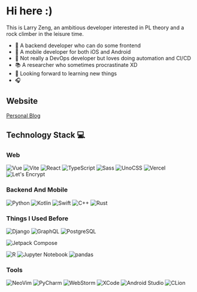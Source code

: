 # Hi here :)

This is Larry Zeng, an ambitious developer interested in PL theory and a rock climber in the leisure time. 

- 🎒 A backend developer who can do some frontend
- 💨 A mobile developer for both iOS and Android 
- 🚀 Not really a DevOps developer but loves doing automation and CI/CD
- 📚 A researcher who sometimes procrastinate XD
- 👐 Looking forward to learning new things
- 🎧 

## Website 

[Personal Blog](https://universe.observer)

## Technology Stack 💻

### Web

![Vue](https://img.shields.io/badge/Vue-4FC08D?logo=vuedotjs&logoColor=ffffff)
![Vite](https://img.shields.io/badge/Vite-646CFF?logo=vite&logoColor=ffffff)
![React](https://img.shields.io/badge/React-61DAFB?logo=react&logoColor=ffffff)
![TypeScript](https://img.shields.io/badge/TypeScript-3178C6?logo=typescript&logoColor=ffffff)
![Sass](https://img.shields.io/badge/Sass-CC6699?logo=sass&logoColor=ffffff)
![UnoCSS](https://img.shields.io/badge/UnoCSS-%23333333?logo=unocss&logoColor=ffffff)
![Vercel](https://img.shields.io/badge/Vercel-000000?logo=vercel&logoColor=ffffff)
![Let's Encrypt](https://img.shields.io/badge/Let's%20Encrypt-003A70?logo=letsencrypt&logoColor=ffffff)

### Backend And Mobile

![Python](https://img.shields.io/badge/Python-3776AB?logo=python&logoColor=ffffff)
![Kotlin](https://img.shields.io/badge/Kotlin-7F52FF?logo=kotlin&logoColor=ffffff)
![Swift](https://img.shields.io/badge/Swift-F05138?logo=swift&logoColor=ffffff)
![C++](https://img.shields.io/badge/C%2B%2B-00599C?logo=cplusplus&logoColor=ffffff)
![Rust](https://img.shields.io/badge/Rust-000000?logo=rust&logoColor=ffffff)

### Things I Used Before

![Django](https://img.shields.io/badge/Django-%23092E20?logo=django&logoColor=ffffff)
![GraphQL](https://img.shields.io/badge/GraphQL-E10098?logo=graphql&logoColor=ffffff)
![PostgreSQL](https://img.shields.io/badge/PostgreSQL-%234169E1?logo=postgresql&logoColor=ffffff)

![Jetpack Compose](https://img.shields.io/badge/Jetpack%20Compose-%234285F4?logo=jetpackcompose&logoColor=ffffff)

![R](https://img.shields.io/badge/R-%23276DC3?logo=r&logoColor=ffffff)
![Jupyter Notebook](https://img.shields.io/badge/Jupyter%20Notebook-%23F37626?logo=jupyter&logoColor=ffffff)
![pandas](https://img.shields.io/badge/pandas-%23150458?logo=pandas&logoColor=ffffff)


### Tools

![NeoVim](https://img.shields.io/badge/NeoVim-%2357A143?logo=neovim&logoColor=ffffff)
![PyCharm](https://img.shields.io/badge/PyCharm-%23000000?logo=pycharm&logoColor=ffffff)
![WebStorm](https://img.shields.io/badge/WebStorm-%23000000?logo=webstorm&logoColor=ffffff)
![XCode](https://img.shields.io/badge/XCode-%23147EFB?logo=xcode&logoColor=ffffff)
![Android Studio](https://img.shields.io/badge/Android%20Studio-%233DDC84?logo=androidstudio&logoColor=ffffff)
![CLion](https://img.shields.io/badge/CLion-%23150458?logo=clion&logoColor=ffffff)
